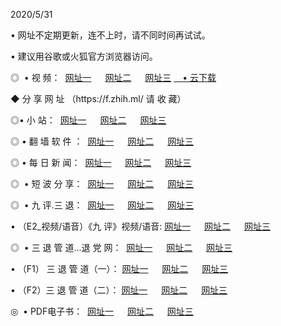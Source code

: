 <p>2020/5/31
<p>• 网址不定期更新，连不上时，请不同时间再试试。
<p>• 建议用谷歌或火狐官方浏览器访问。
<p>◎  • 视 频： 
<a href="http://hij.aud.bar/" target="_blank">网址一</a> 　 
<a href="http://hts.aud.bar/" target="_blank">网址二</a> 　 
<a href="http://hqc.aud.bar/b.html" target="_blank">网址三</a>
<a href="https://yadi.sk/d/d0sUeAOpal3njw" target="_blank">　• 云下载 </a></p>
<p>◆ 分 享 网 址 （https://f.zhih.ml/ 请 收 藏） </p>

<p>◎•  小 站：  
<a href="http://hij.aud.bar/f.html" target="_blank">网址一</a> 　 
<a href="http://hts.aud.bar/h.html" target="_blank">网址二</a> 　 
<a href="http://hqc.aud.bar/k/" target="_blank">网址三</a></p><p>

<p>◎  • 翻 墙 软 件 ：  
<a href="http://hij.aud.bar/ff/" target="_blank">网址一</a> 　 
<a href="http://hts.aud.bar/s/read/a1_nd.html" target="_blank">网址二</a> 　 
<a href="http://hqc.aud.bar/ff/index.html" target="_blank">网址三</a></p>
<p>◎  • 每 日 新 闻：  
<a href="http://hij.aud.bar/day/" target="_blank">网址一</a> 　 
<a href="http://hts.aud.bar/day/" target="_blank">网址二</a> 　 
<a href="http://hts.aud.bar/day/index.html" target="_blank">网址三</a></p>
<p>◎   • 短 波 分 享：  
<a href="http://hij.aud.bar/h/" target="_blank">网址一</a> 　 
<a href="http://hqc.aud.bar/h/" target="_blank">网址二</a> 　 
<a href="http://hts.aud.bar/h/index.html" target="_blank">网址三</a></p>
<p>◎   • 九 评.三 退：  
<a href="http://hij.aud.bar/t/" target="_blank">网址一</a> 　 
<a href="http://hqc.aud.bar/v2/index.html" target="_blank">网址二</a> 　 
<a href="http://hts.aud.bar/tt/index.html" target="_blank">网址三</a> 　</p>
<p>  • （E2_视频/语音）《九 评》视频/语音: 
<a href="http://hij.aud.bar/7738.html" target="_blank">网址一</a> 　 
<a href="http://hqc.aud.bar/7614.html" target="_blank">网址二</a> 　 
<a href="http://hts.aud.bar/7633.html" target="_blank">网址三</a></p>
<p>◎   • 三 退 管 道...退 党 网：  
<a href="http://hij.aud.bar/go/td1.html" target="_blank">网址一</a> 　 
<a href="http://hqc.aud.bar/go/td2.html" target="_blank">网址二</a> 　 
<a href="http://hts.aud.bar/go/td3.html" target="_blank">网址三</a></p>
<p>  • （F1） 三 退 管 道（一）： 
<a href="http://hij.aud.bar/dd/" target="_blank">网址一</a> 　 
<a href="http://hqc.aud.bar/s/read/a1_tdx.html" target="_blank">网址二</a> 　 
<a href="http://hts.aud.bar/dd/" target="_blank">网址三</a></p>
<p>  • （F2）三 退 管 道（二）： 
<a href="http://hqc.aud.bar/d/" target="_blank">网址一</a> 　 
<a href="http://hij.aud.bar/d/index.html" target="_blank">网址二</a> 　 
<a href="http://hts.aud.bar/d/" target="_blank">网址三</a></p>
<p>◎   • PDF电子书：  
<a href="http://hij.aud.bar/p/" target="_blank">网址一</a> 　 
<a href="http://hts.aud.bar/p/index.html" target="_blank">网址二</a> 　 
<a href="http://hqc.aud.bar/p/" target="_blank">网址三</a></p>

